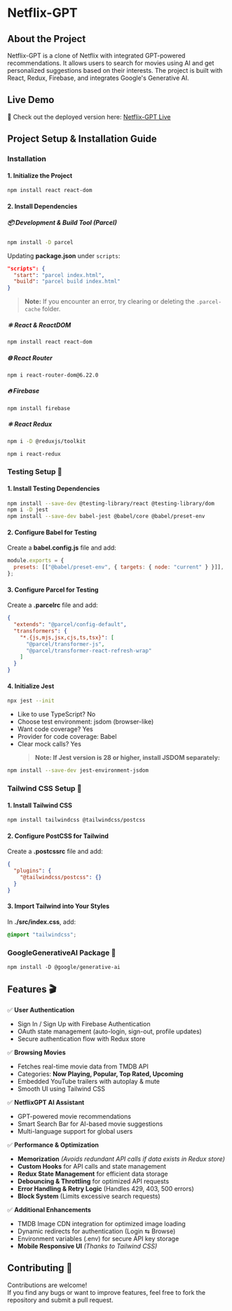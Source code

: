 # Netflix-GPT
## About the Project
Netflix-GPT is a clone of Netflix with integrated GPT-powered recommendations. It allows users to search for movies using AI and get personalized suggestions based on their interests. The project is built with React, Redux, Firebase, and integrates Google's Generative AI.
## Live Demo
🚀 Check out the deployed version here: [Netflix-GPT Live](https://netflix-gpt-02x6.onrender.com)


## Project Setup & Installation Guide

### Installation

#### 1. Initialize the Project

```sh
npm install react react-dom
```

#### 2. Install Dependencies

##### :package: Development & Build Tool (Parcel)

```sh
npm install -D parcel
```

Updating **package.json** under `scripts`:

```json
"scripts": {
  "start": "parcel index.html",
  "build": "parcel build index.html"
}
```

> **Note:** If you encounter an error, try clearing or deleting the `.parcel-cache` folder.

##### :atom_symbol: React & ReactDOM

```sh
npm install react react-dom
```

##### :globe_with_meridians: React Router

```sh
npm i react-router-dom@6.22.0
```

##### :fire: Firebase

```sh
npm install firebase
```

##### :atom_symbol: React Redux

```sh
npm i -D @reduxjs/toolkit
```

```sh
npm i react-redux
```

### Testing Setup :test_tube:

#### 1. Install Testing Dependencies

```sh
npm install --save-dev @testing-library/react @testing-library/dom
npm i -D jest
npm install --save-dev babel-jest @babel/core @babel/preset-env
```

#### 2. Configure Babel for Testing

Create a **babel.config.js** file and add:

```js
module.exports = {
  presets: [["@babel/preset-env", { targets: { node: "current" } }]],
};
```

#### 3. Configure Parcel for Testing

Create a **.parcelrc** file and add:

```json
{
  "extends": "@parcel/config-default",
  "transformers": {
    "*.{js,mjs,jsx,cjs,ts,tsx}": [
      "@parcel/transformer-js",
      "@parcel/transformer-react-refresh-wrap"
    ]
  }
}
```

#### 4. Initialize Jest

```sh
npx jest --init
```

- Like to use TypeScript? No
- Choose test environment: jsdom (browser-like)
- Want code coverage? Yes
- Provider for code coverage: Babel
- Clear mock calls? Yes
  > **Note: If Jest version is 28 or higher, install JSDOM separately:**

```sh
npm install --save-dev jest-environment-jsdom
```

### Tailwind CSS Setup :art:

#### 1. Install Tailwind CSS

```sh
npm install tailwindcss @tailwindcss/postcss
```

#### 2. Configure PostCSS for Tailwind

Create a **.postcssrc** file and add:

```json
{
  "plugins": {
    "@tailwindcss/postcss": {}
  }
}
```

#### 3. Import Tailwind into Your Styles

In **./src/index.css**, add:

```css
@import "tailwindcss";
```

### GoogleGenerativeAI Package :robot:

```npm
npm install -D @google/generative-ai
```

## Features 🎬
✅ **User Authentication**  
   - Sign In / Sign Up with Firebase Authentication  
   - OAuth state management (auto-login, sign-out, profile updates)  
   - Secure authentication flow with Redux store  

✅ **Browsing Movies**  
   - Fetches real-time movie data from TMDB API  
   - Categories: **Now Playing, Popular, Top Rated, Upcoming**  
   - Embedded YouTube trailers with autoplay & mute  
   - Smooth UI using Tailwind CSS  

✅ **NetflixGPT AI Assistant**  
   - GPT-powered movie recommendations  
   - Smart Search Bar for AI-based movie suggestions  
   - Multi-language support for global users  

✅ **Performance & Optimization**
   - **Memorization** *(Avoids redundant API calls if data exists in Redux store)*  
   - **Custom Hooks** for API calls and state management  
   - **Redux State Management** for efficient data storage  
   - **Debouncing & Throttling** for optimized API requests  
   - **Error Handling & Retry Logic** (Handles 429, 403, 500 errors)  
   - **Block System** (Limits excessive search requests)  

✅ **Additional Enhancements**  
   - TMDB Image CDN integration for optimized image loading  
   - Dynamic redirects for authentication (Login ⇆ Browse)  
   - Environment variables (.env) for secure API key storage  
   - **Mobile Responsive UI** *(Thanks to Tailwind CSS)* 



## Contributing 🤝
Contributions are welcome!  
If you find any bugs or want to improve features, feel free to fork the repository and submit a pull request.  
